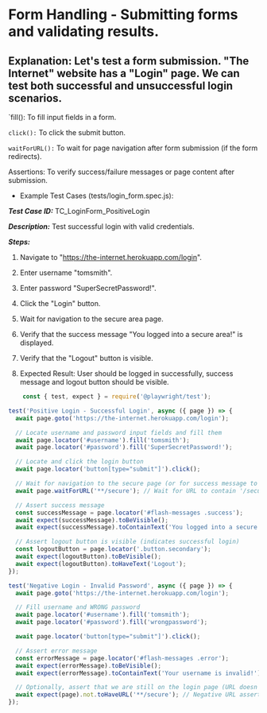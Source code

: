 # Form Handling - Submitting forms and validating results.

## Explanation:  Let's test a form submission. "The Internet" website has a "Login" page. We can test both successful and unsuccessful login scenarios.

`fill(): To fill input fields in a form.

`click():` To click the submit button.

`waitForURL():` To wait for page navigation after form submission (if the form redirects).

Assertions: To verify success/failure messages or page content after submission.

- Example Test Cases (tests/login_form.spec.js):

***Test Case ID:*** TC_LoginForm_PositiveLogin

***Description:*** Test successful login with valid credentials.

***Steps:***

1. Navigate to "https://the-internet.herokuapp.com/login".

2. Enter username "tomsmith".

3. Enter password "SuperSecretPassword!".

4. Click the "Login" button.

5. Wait for navigation to the secure area page.

6. Verify that the success message "You logged into a secure area!" is displayed.

7. Verify that the "Logout" button is visible.

8. Expected Result: User should be logged in successfully, success message and logout button should be visible.

``` javascript
    const { test, expect } = require('@playwright/test');

test('Positive Login - Successful Login', async ({ page }) => {
  await page.goto('https://the-internet.herokuapp.com/login');

  // Locate username and password input fields and fill them
  await page.locator('#username').fill('tomsmith');
  await page.locator('#password').fill('SuperSecretPassword!');

  // Locate and click the login button
  await page.locator('button[type="submit"]').click();

  // Wait for navigation to the secure page (or for success message to appear)
  await page.waitForURL('**/secure'); // Wait for URL to contain '/secure'

  // Assert success message
  const successMessage = page.locator('#flash-messages .success');
  await expect(successMessage).toBeVisible();
  await expect(successMessage).toContainText('You logged into a secure area!');

  // Assert logout button is visible (indicates successful login)
  const logoutButton = page.locator('.button.secondary');
  await expect(logoutButton).toBeVisible();
  await expect(logoutButton).toHaveText('Logout');
});

test('Negative Login - Invalid Password', async ({ page }) => {
  await page.goto('https://the-internet.herokuapp.com/login');

  // Fill username and WRONG password
  await page.locator('#username').fill('tomsmith');
  await page.locator('#password').fill('wrongpassword');

  await page.locator('button[type="submit"]').click();

  // Assert error message
  const errorMessage = page.locator('#flash-messages .error');
  await expect(errorMessage).toBeVisible();
  await expect(errorMessage).toContainText('Your username is invalid!'); // Message is actually about username/password combo

  // Optionally, assert that we are still on the login page (URL doesn't change to '/secure')
  await expect(page).not.toHaveURL('**/secure'); // Negative URL assertion
});
```